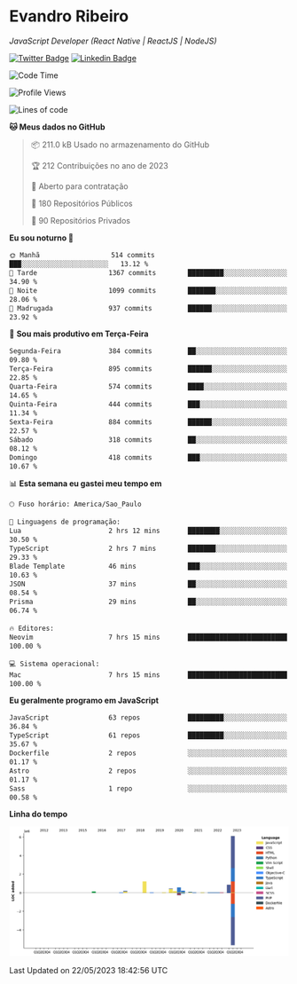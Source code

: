 # Evandro **Ribeiro**

*JavaScript Developer (React Native | ReactJS | NodeJS)*

[![Twitter Badge](https://img.shields.io/badge/-@ribeiroevandro-201B2D?style=flat-square&labelColor=201B2D&logo=twitter&logoColor=white&link=https://twitter.com/ribeiroevandro)](https://twitter.com/ribeiroevandro) 
[![Linkedin Badge](https://img.shields.io/badge/-Evandro%20Ribeiro-201B2D?style=flat-square&logo=Linkedin&logoColor=white&link=https://www.linkedin.com/in/ribeiroevandro)](https://www.linkedin.com/in/ribeiroevandro) 


<!--START_SECTION:waka-->
![Code Time](http://img.shields.io/badge/Code%20Time-3%2C210%20hrs%2040%20mins-blue)

![Profile Views](http://img.shields.io/badge/Visualizac%C3%B5es%20do%20perfil-0-blue)

![Lines of code](https://img.shields.io/badge/Desde%20o%20Hello%20World%20eu%20escrevi-10.2%20million%20linhas%20de%20c%C3%B3digo-blue)

**🐱 Meus dados no GitHub** 

> 📦 211.0 kB Usado no armazenamento do GitHub 
 > 
> 🏆 212 Contribuições no ano de 2023
 > 
> 💼 Aberto para contratação
 > 
> 📜 180 Repositórios Públicos 
 > 
> 🔑 90 Repositórios Privados 
 > 
**Eu sou noturno 🦉** 

```text
🌞 Manhã                  514 commits         ███░░░░░░░░░░░░░░░░░░░░░░   13.12 % 
🌆 Tarde                  1367 commits        █████████░░░░░░░░░░░░░░░░   34.90 % 
🌃 Noite                  1099 commits        ███████░░░░░░░░░░░░░░░░░░   28.06 % 
🌙 Madrugada              937 commits         ██████░░░░░░░░░░░░░░░░░░░   23.92 % 
```
📅 **Sou mais produtivo em Terça-Feira** 

```text
Segunda-Feira            384 commits         ██░░░░░░░░░░░░░░░░░░░░░░░   09.80 % 
Terça-Feira              895 commits         ██████░░░░░░░░░░░░░░░░░░░   22.85 % 
Quarta-Feira             574 commits         ████░░░░░░░░░░░░░░░░░░░░░   14.65 % 
Quinta-Feira             444 commits         ███░░░░░░░░░░░░░░░░░░░░░░   11.34 % 
Sexta-Feira              884 commits         ██████░░░░░░░░░░░░░░░░░░░   22.57 % 
Sábado                   318 commits         ██░░░░░░░░░░░░░░░░░░░░░░░   08.12 % 
Domingo                  418 commits         ███░░░░░░░░░░░░░░░░░░░░░░   10.67 % 
```


📊 **Esta semana eu gastei meu tempo em** 

```text
🕑︎ Fuso horário: America/Sao_Paulo

💬 Linguagens de programação: 
Lua                      2 hrs 12 mins       ████████░░░░░░░░░░░░░░░░░   30.50 % 
TypeScript               2 hrs 7 mins        ███████░░░░░░░░░░░░░░░░░░   29.33 % 
Blade Template           46 mins             ███░░░░░░░░░░░░░░░░░░░░░░   10.63 % 
JSON                     37 mins             ██░░░░░░░░░░░░░░░░░░░░░░░   08.54 % 
Prisma                   29 mins             ██░░░░░░░░░░░░░░░░░░░░░░░   06.74 % 

🔥 Editores: 
Neovim                   7 hrs 15 mins       █████████████████████████   100.00 % 

💻 Sistema operacional: 
Mac                      7 hrs 15 mins       █████████████████████████   100.00 % 
```

**Eu geralmente programo em JavaScript** 

```text
JavaScript               63 repos            █████████░░░░░░░░░░░░░░░░   36.84 % 
TypeScript               61 repos            █████████░░░░░░░░░░░░░░░░   35.67 % 
Dockerfile               2 repos             ░░░░░░░░░░░░░░░░░░░░░░░░░   01.17 % 
Astro                    2 repos             ░░░░░░░░░░░░░░░░░░░░░░░░░   01.17 % 
Sass                     1 repo              ░░░░░░░░░░░░░░░░░░░░░░░░░   00.58 % 
```



**Linha do tempo**

![Lines of Code chart](https://raw.githubusercontent.com/ribeiroevandro/ribeiroevandro/main/assets/bar_graph.png)


 Last Updated on 22/05/2023 18:42:56 UTC
<!--END_SECTION:waka-->
